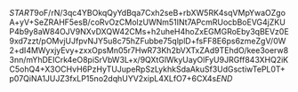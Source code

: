 $START$9oF/rN/3qc4YBOkqQyYdBqa7Cxh2seB+rbXW5RK4sqVMpYwaOZgoA+yV+SeZRAHF5esB/coRvOzCMolzUWNm51INt7APcmRUocbBoEVG4jZKUP4b9y8aW84OJV9NXvDXQW42CMs+h2uheH4hoZxEGMGRoEby3qBEVz0E9xd7zzt/pOMvjUJfpvNJY5u8c75hZFubbe75qlplD+fsFF8E6ps6zmeZgV/0W2+dI4MWyxjyEvy+zxxOpsMn05r7HwR73Kh2bVXTxZAd9TEhdO/kee3oerw83nn/mYhDEICrk4eO8piSrVbW3L+x/9QXtGlWkyUayOlFyU9JRGff843XHQ2iKC5ohQ4+X3OCHvH6PzHyTUJupeRpSzLykhkSdaAkuSf3UdGsctiwTePL0T+p07QiNA1JUJZ3fxLP15no2dqhUYV2xipL4XLfO7+6CX4s$END$